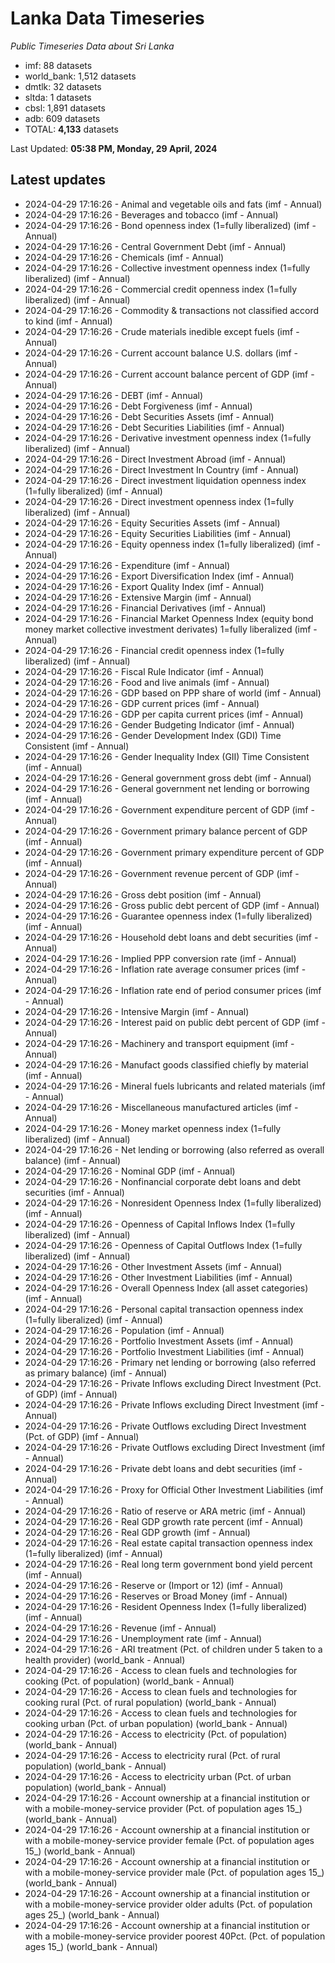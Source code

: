 # Lanka Data Timeseries
*Public Timeseries Data about Sri Lanka*

* imf: 88 datasets
* world_bank: 1,512 datasets
* dmtlk: 32 datasets
* sltda: 1 datasets
* cbsl: 1,891 datasets
* adb: 609 datasets
* TOTAL: **4,133** datasets

Last Updated: **05:38 PM, Monday, 29 April, 2024**

## Latest updates

* 2024-04-29 17:16:26 - Animal and vegetable oils and fats (imf - Annual)
* 2024-04-29 17:16:26 - Beverages and tobacco (imf - Annual)
* 2024-04-29 17:16:26 - Bond openness index (1=fully liberalized) (imf - Annual)
* 2024-04-29 17:16:26 - Central Government Debt (imf - Annual)
* 2024-04-29 17:16:26 - Chemicals (imf - Annual)
* 2024-04-29 17:16:26 - Collective investment openness index (1=fully liberalized) (imf - Annual)
* 2024-04-29 17:16:26 - Commercial credit openness index (1=fully liberalized) (imf - Annual)
* 2024-04-29 17:16:26 - Commodity & transactions not classified accord to kind (imf - Annual)
* 2024-04-29 17:16:26 - Crude materials inedible except fuels (imf - Annual)
* 2024-04-29 17:16:26 - Current account balance U.S. dollars (imf - Annual)
* 2024-04-29 17:16:26 - Current account balance percent of GDP (imf - Annual)
* 2024-04-29 17:16:26 - DEBT (imf - Annual)
* 2024-04-29 17:16:26 - Debt Forgiveness (imf - Annual)
* 2024-04-29 17:16:26 - Debt Securities Assets (imf - Annual)
* 2024-04-29 17:16:26 - Debt Securities Liabilities (imf - Annual)
* 2024-04-29 17:16:26 - Derivative investment openness index (1=fully liberalized) (imf - Annual)
* 2024-04-29 17:16:26 - Direct Investment Abroad (imf - Annual)
* 2024-04-29 17:16:26 - Direct Investment In Country (imf - Annual)
* 2024-04-29 17:16:26 - Direct investment liquidation openness index (1=fully liberalized) (imf - Annual)
* 2024-04-29 17:16:26 - Direct investment openness index (1=fully liberalized) (imf - Annual)
* 2024-04-29 17:16:26 - Equity Securities Assets (imf - Annual)
* 2024-04-29 17:16:26 - Equity Securities Liabilities (imf - Annual)
* 2024-04-29 17:16:26 - Equity openness index (1=fully liberalized) (imf - Annual)
* 2024-04-29 17:16:26 - Expenditure (imf - Annual)
* 2024-04-29 17:16:26 - Export Diversification Index (imf - Annual)
* 2024-04-29 17:16:26 - Export Quality Index (imf - Annual)
* 2024-04-29 17:16:26 - Extensive Margin (imf - Annual)
* 2024-04-29 17:16:26 - Financial Derivatives (imf - Annual)
* 2024-04-29 17:16:26 - Financial Market Openness Index (equity bond money market collective investment derivates) 1=fully liberalized (imf - Annual)
* 2024-04-29 17:16:26 - Financial credit openness index (1=fully liberalized) (imf - Annual)
* 2024-04-29 17:16:26 - Fiscal Rule Indicator (imf - Annual)
* 2024-04-29 17:16:26 - Food and live animals (imf - Annual)
* 2024-04-29 17:16:26 - GDP based on PPP share of world (imf - Annual)
* 2024-04-29 17:16:26 - GDP current prices (imf - Annual)
* 2024-04-29 17:16:26 - GDP per capita current prices (imf - Annual)
* 2024-04-29 17:16:26 - Gender Budgeting Indicator (imf - Annual)
* 2024-04-29 17:16:26 - Gender Development Index (GDI) Time Consistent (imf - Annual)
* 2024-04-29 17:16:26 - Gender Inequality Index (GII) Time Consistent (imf - Annual)
* 2024-04-29 17:16:26 - General government gross debt (imf - Annual)
* 2024-04-29 17:16:26 - General government net lending or borrowing (imf - Annual)
* 2024-04-29 17:16:26 - Government expenditure percent of GDP (imf - Annual)
* 2024-04-29 17:16:26 - Government primary balance percent of GDP (imf - Annual)
* 2024-04-29 17:16:26 - Government primary expenditure percent of GDP (imf - Annual)
* 2024-04-29 17:16:26 - Government revenue percent of GDP (imf - Annual)
* 2024-04-29 17:16:26 - Gross debt position (imf - Annual)
* 2024-04-29 17:16:26 - Gross public debt percent of GDP (imf - Annual)
* 2024-04-29 17:16:26 - Guarantee openness index (1=fully liberalized) (imf - Annual)
* 2024-04-29 17:16:26 - Household debt loans and debt securities (imf - Annual)
* 2024-04-29 17:16:26 - Implied PPP conversion rate (imf - Annual)
* 2024-04-29 17:16:26 - Inflation rate average consumer prices (imf - Annual)
* 2024-04-29 17:16:26 - Inflation rate end of period consumer prices (imf - Annual)
* 2024-04-29 17:16:26 - Intensive Margin (imf - Annual)
* 2024-04-29 17:16:26 - Interest paid on public debt percent of GDP (imf - Annual)
* 2024-04-29 17:16:26 - Machinery and transport equipment (imf - Annual)
* 2024-04-29 17:16:26 - Manufact goods classified chiefly by material (imf - Annual)
* 2024-04-29 17:16:26 - Mineral fuels lubricants and related materials (imf - Annual)
* 2024-04-29 17:16:26 - Miscellaneous manufactured articles (imf - Annual)
* 2024-04-29 17:16:26 - Money market openness index (1=fully liberalized) (imf - Annual)
* 2024-04-29 17:16:26 - Net lending or borrowing (also referred as overall balance) (imf - Annual)
* 2024-04-29 17:16:26 - Nominal GDP (imf - Annual)
* 2024-04-29 17:16:26 - Nonfinancial corporate debt loans and debt securities (imf - Annual)
* 2024-04-29 17:16:26 - Nonresident Openness Index (1=fully liberalized) (imf - Annual)
* 2024-04-29 17:16:26 - Openness of Capital Inflows Index (1=fully liberalized) (imf - Annual)
* 2024-04-29 17:16:26 - Openness of Capital Outflows Index (1=fully liberalized) (imf - Annual)
* 2024-04-29 17:16:26 - Other Investment Assets (imf - Annual)
* 2024-04-29 17:16:26 - Other Investment Liabilities (imf - Annual)
* 2024-04-29 17:16:26 - Overall Openness Index (all asset categories) (imf - Annual)
* 2024-04-29 17:16:26 - Personal capital transaction openness index (1=fully liberalized) (imf - Annual)
* 2024-04-29 17:16:26 - Population (imf - Annual)
* 2024-04-29 17:16:26 - Portfolio Investment Assets (imf - Annual)
* 2024-04-29 17:16:26 - Portfolio Investment Liabilities (imf - Annual)
* 2024-04-29 17:16:26 - Primary net lending or borrowing (also referred as primary balance) (imf - Annual)
* 2024-04-29 17:16:26 - Private Inflows excluding Direct Investment (Pct. of GDP) (imf - Annual)
* 2024-04-29 17:16:26 - Private Inflows excluding Direct Investment (imf - Annual)
* 2024-04-29 17:16:26 - Private Outflows excluding Direct Investment (Pct. of GDP) (imf - Annual)
* 2024-04-29 17:16:26 - Private Outflows excluding Direct Investment (imf - Annual)
* 2024-04-29 17:16:26 - Private debt loans and debt securities (imf - Annual)
* 2024-04-29 17:16:26 - Proxy for Official Other Investment Liabilities (imf - Annual)
* 2024-04-29 17:16:26 - Ratio of reserve or ARA metric (imf - Annual)
* 2024-04-29 17:16:26 - Real GDP growth rate percent (imf - Annual)
* 2024-04-29 17:16:26 - Real GDP growth (imf - Annual)
* 2024-04-29 17:16:26 - Real estate capital transaction openness index (1=fully liberalized) (imf - Annual)
* 2024-04-29 17:16:26 - Real long term government bond yield percent (imf - Annual)
* 2024-04-29 17:16:26 - Reserve or (Import or 12) (imf - Annual)
* 2024-04-29 17:16:26 - Reserves or Broad Money (imf - Annual)
* 2024-04-29 17:16:26 - Resident Openness Index (1=fully liberalized) (imf - Annual)
* 2024-04-29 17:16:26 - Revenue (imf - Annual)
* 2024-04-29 17:16:26 - Unemployment rate (imf - Annual)
* 2024-04-29 17:16:26 - ARI treatment (Pct. of children under 5 taken to a health provider) (world_bank - Annual)
* 2024-04-29 17:16:26 - Access to clean fuels and technologies for cooking (Pct. of population) (world_bank - Annual)
* 2024-04-29 17:16:26 - Access to clean fuels and technologies for cooking rural (Pct. of rural population) (world_bank - Annual)
* 2024-04-29 17:16:26 - Access to clean fuels and technologies for cooking urban (Pct. of urban population) (world_bank - Annual)
* 2024-04-29 17:16:26 - Access to electricity (Pct. of population) (world_bank - Annual)
* 2024-04-29 17:16:26 - Access to electricity rural (Pct. of rural population) (world_bank - Annual)
* 2024-04-29 17:16:26 - Access to electricity urban (Pct. of urban population) (world_bank - Annual)
* 2024-04-29 17:16:26 - Account ownership at a financial institution or with a mobile-money-service provider (Pct. of population ages 15_) (world_bank - Annual)
* 2024-04-29 17:16:26 - Account ownership at a financial institution or with a mobile-money-service provider female (Pct. of population ages 15_) (world_bank - Annual)
* 2024-04-29 17:16:26 - Account ownership at a financial institution or with a mobile-money-service provider male (Pct. of population ages 15_) (world_bank - Annual)
* 2024-04-29 17:16:26 - Account ownership at a financial institution or with a mobile-money-service provider older adults (Pct. of population ages 25_) (world_bank - Annual)
* 2024-04-29 17:16:26 - Account ownership at a financial institution or with a mobile-money-service provider poorest 40Pct. (Pct. of population ages 15_) (world_bank - Annual)